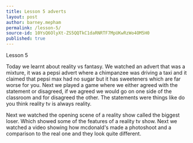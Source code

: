 ```yaml
---
title: Lesson 5 adverts
layout: post
author: barney.mepham
permalink: /lesson-5/
source-id: 10YsQ6OlyXt-ZS5QQTkC1daRNRTF7MpUKwRzWo4OM5H0
published: true
---
```

Lesson 5

Today we learnt about reality vs fantasy. We watched an advert that was a mixture, it was a pepsi advert where a chimpanzee was driving a taxi and it claimed that pepsi max had no sugar but it has sweeteners which are far worse for you. Next we played a game where we either agreed with the statement or disagreed, if we agreed we would go on one side of the classroom and for disagreed the other. The statements were things like do you think reality tv is always reality.

Next we watched the opening scene of a reality show called the biggest loser. Which showed some of the features of a reality tv show. Next we watched a video showing how mcdonald's made a photoshoot and a comparison to the real one and they look quite different. 

